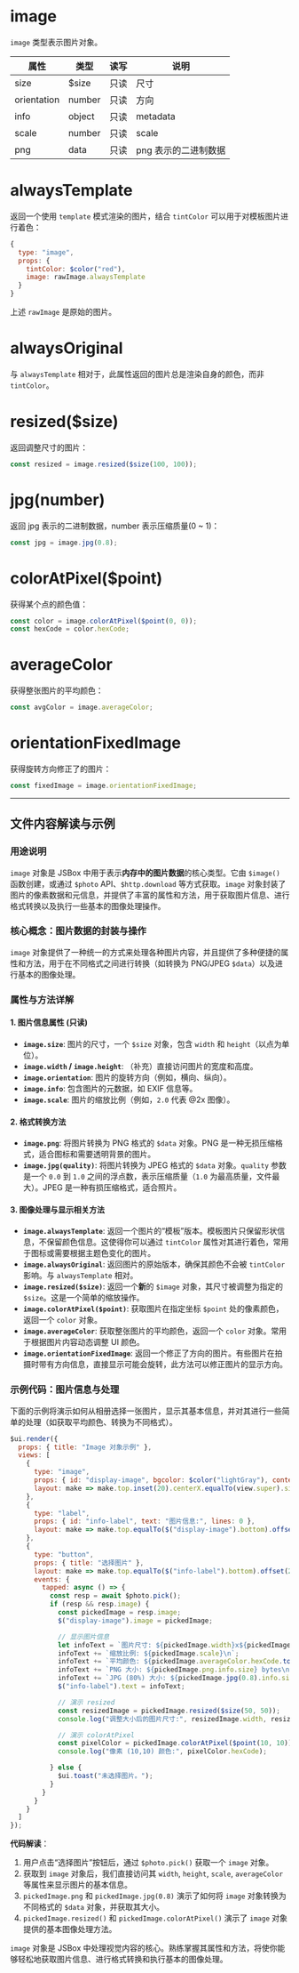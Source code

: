 # image

`image` 类型表示图片对象。

属性 | 类型 | 读写 | 说明
---|---|---|---
size | $size | 只读 | 尺寸
orientation | number | 只读 | 方向
info | object | 只读 | metadata
scale | number | 只读 | scale
png | data | 只读 | png 表示的二进制数据

# alwaysTemplate

返回一个使用 `template` 模式渲染的图片，结合 `tintColor` 可以用于对模板图片进行着色：

```js
{
  type: "image",
  props: {
    tintColor: $color("red"),
    image: rawImage.alwaysTemplate
  }
}
```

上述 `rawImage` 是原始的图片。

# alwaysOriginal

与 `alwaysTemplate` 相对于，此属性返回的图片总是渲染自身的颜色，而非 `tintColor`。

# resized($size)

返回调整尺寸的图片：

```js
const resized = image.resized($size(100, 100));
```

# jpg(number)

返回 jpg 表示的二进制数据，number 表示压缩质量(0 ~ 1)：

```js
const jpg = image.jpg(0.8);
```

# colorAtPixel($point)

获得某个点的颜色值：

```js
const color = image.colorAtPixel($point(0, 0));
const hexCode = color.hexCode;
```

# averageColor

获得整张图片的平均颜色：

```js
const avgColor = image.averageColor;
```

# orientationFixedImage

获得旋转方向修正了的图片：

```js
const fixedImage = image.orientationFixedImage;
```

---

## 文件内容解读与示例

### 用途说明

`image` 对象是 JSBox 中用于表示**内存中的图片数据**的核心类型。它由 `$image()` 函数创建，或通过 `$photo` API、`$http.download` 等方式获取。`image` 对象封装了图片的像素数据和元信息，并提供了丰富的属性和方法，用于获取图片信息、进行格式转换以及执行一些基本的图像处理操作。

### 核心概念：图片数据的封装与操作

`image` 对象提供了一种统一的方式来处理各种图片内容，并且提供了多种便捷的属性和方法，用于在不同格式之间进行转换（如转换为 PNG/JPEG `$data`）以及进行基本的图像处理。

### 属性与方法详解

#### 1. 图片信息属性 (只读)

-   **`image.size`**: 图片的尺寸，一个 `$size` 对象，包含 `width` 和 `height`（以点为单位）。
-   **`image.width` / `image.height`**: （补充）直接访问图片的宽度和高度。
-   **`image.orientation`**: 图片的旋转方向（例如，横向、纵向）。
-   **`image.info`**: 包含图片的元数据，如 EXIF 信息等。
-   **`image.scale`**: 图片的缩放比例（例如，`2.0` 代表 @2x 图像）。

#### 2. 格式转换方法

-   **`image.png`**: 将图片转换为 PNG 格式的 `$data` 对象。PNG 是一种无损压缩格式，适合图标和需要透明背景的图片。
-   **`image.jpg(quality)`**: 将图片转换为 JPEG 格式的 `$data` 对象。`quality` 参数是一个 `0.0` 到 `1.0` 之间的浮点数，表示压缩质量（`1.0` 为最高质量，文件最大）。JPEG 是一种有损压缩格式，适合照片。

#### 3. 图像处理与显示相关方法

-   **`image.alwaysTemplate`**: 返回一个图片的“模板”版本。模板图片只保留形状信息，不保留颜色信息。这使得你可以通过 `tintColor` 属性对其进行着色，常用于图标或需要根据主题色变化的图片。
-   **`image.alwaysOriginal`**: 返回图片的原始版本，确保其颜色不会被 `tintColor` 影响。与 `alwaysTemplate` 相对。
-   **`image.resized($size)`**: 返回一个**新**的 `$image` 对象，其尺寸被调整为指定的 `$size`。这是一个简单的缩放操作。
-   **`image.colorAtPixel($point)`**: 获取图片在指定坐标 `$point` 处的像素颜色，返回一个 `color` 对象。
-   **`image.averageColor`**: 获取整张图片的平均颜色，返回一个 `color` 对象。常用于根据图片内容动态调整 UI 颜色。
-   **`image.orientationFixedImage`**: 返回一个修正了方向的图片。有些图片在拍摄时带有方向信息，直接显示可能会旋转，此方法可以修正图片的显示方向。

### 示例代码：图片信息与处理

下面的示例将演示如何从相册选择一张图片，显示其基本信息，并对其进行一些简单的处理（如获取平均颜色、转换为不同格式）。

```javascript
$ui.render({
  props: { title: "Image 对象示例" },
  views: [
    {
      type: "image",
      props: { id: "display-image", bgcolor: $color("lightGray"), contentMode: $contentMode.scaleAspectFit },
      layout: make => make.top.inset(20).centerX.equalTo(view.super).size.equalTo($size(200, 200))
    },
    {
      type: "label",
      props: { id: "info-label", text: "图片信息:", lines: 0 },
      layout: make => make.top.equalTo($("display-image").bottom).offset(20).left.right.inset(20)
    },
    {
      type: "button",
      props: { title: "选择图片" },
      layout: make => make.top.equalTo($("info-label").bottom).offset(20).centerX.equalTo(view.super).width.equalTo(120),
      events: {
        tapped: async () => {
          const resp = await $photo.pick();
          if (resp && resp.image) {
            const pickedImage = resp.image;
            $("display-image").image = pickedImage;

            // 显示图片信息
            let infoText = `图片尺寸: ${pickedImage.width}x${pickedImage.height}\n`;
            infoText += `缩放比例: ${pickedImage.scale}\n`;
            infoText += `平均颜色: ${pickedImage.averageColor.hexCode.toUpperCase()}\n`;
            infoText += `PNG 大小: ${pickedImage.png.info.size} bytes\n`;
            infoText += `JPG (80%) 大小: ${pickedImage.jpg(0.8).info.size} bytes`;
            $("info-label").text = infoText;

            // 演示 resized
            const resizedImage = pickedImage.resized($size(50, 50));
            console.log("调整大小后的图片尺寸:", resizedImage.width, resizedImage.height);

            // 演示 colorAtPixel
            const pixelColor = pickedImage.colorAtPixel($point(10, 10));
            console.log("像素 (10,10) 颜色:", pixelColor.hexCode);

          } else {
            $ui.toast("未选择图片。");
          }
        }
      }
    }
  ]
});
```

**代码解读**：

1.  用户点击“选择图片”按钮后，通过 `$photo.pick()` 获取一个 `image` 对象。
2.  获取到 `image` 对象后，我们直接访问其 `width`, `height`, `scale`, `averageColor` 等属性来显示图片的基本信息。
3.  `pickedImage.png` 和 `pickedImage.jpg(0.8)` 演示了如何将 `image` 对象转换为不同格式的 `$data` 对象，并获取其大小。
4.  `pickedImage.resized()` 和 `pickedImage.colorAtPixel()` 演示了 `image` 对象提供的基本图像处理方法。

`image` 对象是 JSBox 中处理视觉内容的核心。熟练掌握其属性和方法，将使你能够轻松地获取图片信息、进行格式转换和执行基本的图像处理。
